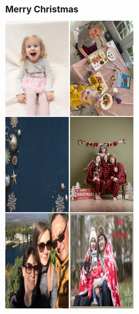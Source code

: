  <h1>Merry Christmas</h1>
    <img src="media/abigaile.jpg" alt="Girl" width="200" height="300">
    <img src="media//girls_art.jpg" alt="Girl" width="200" height="300">
    <img src="media/image-from-rawpixel-id-1231336-jpeg.jpg" alt="Girl" width="200" height="300">
    <img src="media/laura-christmas.jpg" alt="Girl" width="200" height="300">
    <img src="media/laura.jpg" alt="Girl" width="200" height="300">
    <img src="media/laura_xmas.jpg" alt="Girl" width="200" height="300">